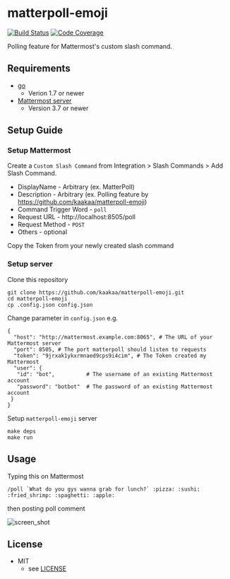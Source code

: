 # matterpoll-emoji

[![Build Status](https://travis-ci.org/kaakaa/matterpoll-emoji.svg?branch=master)](https://travis-ci.org/kaakaa/matterpoll-emoji)
[![Code Coverage](https://codecov.io/gh/kaakaa/matterpoll-emoji/branch/master/graph/badge.svg)](https://codecov.io/gh/kaakaa/matterpoll-emoji/branch/master)

Polling feature for Mattermost's custom slash command.

## Requirements
- [go](https://golang.org/)
    - Verion 1.7 or newer
- [Mattermost server](https://about.mattermost.com/)
    - Version 3.7 or newer

## Setup Guide

### Setup Mattermost

Create a `Custom Slash Command` from Integration > Slash Commands > Add Slash Command.

* DisplayName - Arbitrary (ex. MatterPoll)
* Description - Arbitrary (ex. Polling feature by https://github.com/kaakaa/matterpoll-emoji)
* Command Trigger Word - `poll`
* Request URL - http://localhost:8505/poll
* Request Method - `POST`
* Others - optional

Copy the Token from your newly created slash command

### Setup server

Clone this repository
```
git clone https://github.com/kaakaa/matterpoll-emoji.git
cd matterpoll-emoji
cp .config.json config.json
```
Change parameter in `config.json` e.g.
```
{
  "host": "http://mattermost.example.com:8065", # The URL of your Mattermost server
  "port": 8505, # The port matterpoll should listen to requests
  "token": "9jrxak1ykxrmnaed9cps9i4cim", # The Token created my Mattermost
  "user": {
   "id": "bot",          # The username of an existing Mattermost account
   "password": "botbot"  # The password of an existing Mattermost account
 }
}
```

Setup `matterpoll-emoji` server
```
make deps
make run
```

## Usage

Typing this on Mattermost

```
/poll `What do you gys wanna grab for lunch?` :pizza: :sushi: :fried_shrimp: :spaghetti: :apple:
```

then posting poll comment

![screen_shot](https://raw.githubusercontent.com/kaakaa/matterpoll-emoji/master/matterpoll-emoji.png)

## License
* MIT
  * see [LICENSE](LICENSE)
